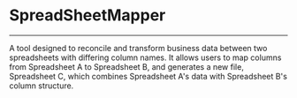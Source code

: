 # SpreadSheetMapper
---
A tool designed to reconcile and transform business data between two spreadsheets with differing column names. It allows users to map columns from Spreadsheet A to Spreadsheet B, and generates a new file, Spreadsheet C, which combines Spreadsheet A's data with Spreadsheet B's column structure.
